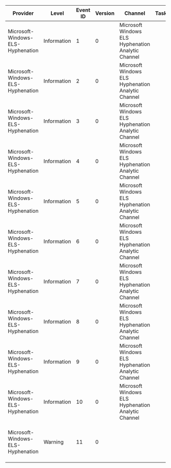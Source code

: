 Provider                           |  Level        |  Event ID  |  Version  |  Channel                                             |  Task  |  Opcode  |  Keyword  |  Message
-----------------------------------|---------------|------------|-----------|------------------------------------------------------|--------|----------|-----------|--------------------------------------------------------
Microsoft-Windows-ELS-Hyphenation  |  Information  |  1         |  0        |  Microsoft Windows ELS Hyphenation Analytic Channel  |        |  Start   |           |
Microsoft-Windows-ELS-Hyphenation  |  Information  |  2         |  0        |  Microsoft Windows ELS Hyphenation Analytic Channel  |        |  Stop    |           |
Microsoft-Windows-ELS-Hyphenation  |  Information  |  3         |  0        |  Microsoft Windows ELS Hyphenation Analytic Channel  |        |  Start   |           |
Microsoft-Windows-ELS-Hyphenation  |  Information  |  4         |  0        |  Microsoft Windows ELS Hyphenation Analytic Channel  |        |  Stop    |           |
Microsoft-Windows-ELS-Hyphenation  |  Information  |  5         |  0        |  Microsoft Windows ELS Hyphenation Analytic Channel  |        |  Start   |           |
Microsoft-Windows-ELS-Hyphenation  |  Information  |  6         |  0        |  Microsoft Windows ELS Hyphenation Analytic Channel  |        |  Stop    |           |
Microsoft-Windows-ELS-Hyphenation  |  Information  |  7         |  0        |  Microsoft Windows ELS Hyphenation Analytic Channel  |        |  Start   |           |
Microsoft-Windows-ELS-Hyphenation  |  Information  |  8         |  0        |  Microsoft Windows ELS Hyphenation Analytic Channel  |        |  Stop    |           |
Microsoft-Windows-ELS-Hyphenation  |  Information  |  9         |  0        |  Microsoft Windows ELS Hyphenation Analytic Channel  |        |  Start   |           |
Microsoft-Windows-ELS-Hyphenation  |  Information  |  10        |  0        |  Microsoft Windows ELS Hyphenation Analytic Channel  |        |  Stop    |           |
Microsoft-Windows-ELS-Hyphenation  |  Warning      |  11        |  0        |                                                      |        |          |           |  Lexicon {String} not found. Using fallback hyphenator.